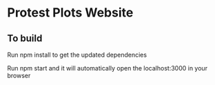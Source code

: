# Protest Plots Website

## To build

Run npm install to get the updated dependencies

Run npm start and it will automatically open the localhost:3000 in your browser
